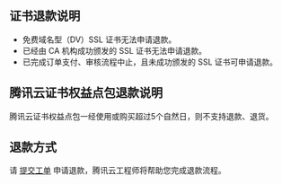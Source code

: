 ## 证书退款说明
- 免费域名型（DV）SSL 证书无法申请退款。
- 已经由 CA 机构成功颁发的 SSL 证书无法申请退款。
- 已完成订单支付、审核流程中止，且未成功颁发的 SSL 证书可申请退款。

## 腾讯云证书权益点包退款说明
腾讯云证书权益点包一经使用或购买超过5个自然日，则不支持退款、退货。

## 退款方式
请 [提交工单](https://console.cloud.tencent.com/workorder/category) 申请退款，腾讯云工程师将帮助您完成退款流程。

